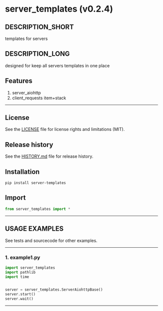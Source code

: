 # server_templates (v0.2.4)

## DESCRIPTION_SHORT
templates for servers

## DESCRIPTION_LONG
designed for keep all servers templates in one place


## Features
1. server_aiohttp  
2. client_requests item+stack  


********************************************************************************
## License
See the [LICENSE](LICENSE) file for license rights and limitations (MIT).


## Release history
See the [HISTORY.md](HISTORY.md) file for release history.


## Installation
```commandline
pip install server-templates
```


## Import
```python
from server_templates import *
```


********************************************************************************
## USAGE EXAMPLES
See tests and sourcecode for other examples.

------------------------------
### 1. example1.py
```python
import server_templates
import pathlib
import time


server = server_templates.ServerAiohttpBase()
server.start()
server.wait()
```

********************************************************************************
